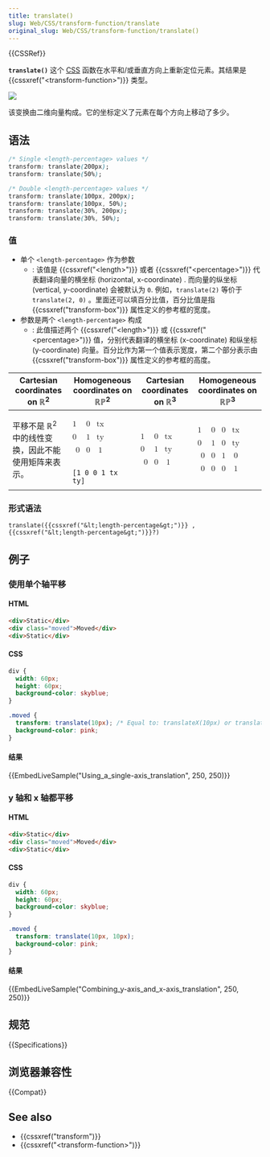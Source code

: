 ```yaml
---
title: translate()
slug: Web/CSS/transform-function/translate
original_slug: Web/CSS/transform-function/translate()
---
```


{{CSSRef}}

**`translate()`** 这个 [CSS](/zh-CN/docs/Web/CSS) 函数在水平和/或垂直方向上重新定位元素。其结果是 {{cssxref("&lt;transform-function&gt;")}} 类型。

![](https://mdn.mozillademos.org/files/12121/translate.png)

该变换由二维向量构成。它的坐标定义了元素在每个方向上移动了多少。

## 语法

```css
/* Single <length-percentage> values */
transform: translate(200px);
transform: translate(50%);

/* Double <length-percentage> values */
transform: translate(100px, 200px);
transform: translate(100px, 50%);
transform: translate(30%, 200px);
transform: translate(30%, 50%);
```

### 值

- 单个 `<length-percentage>` 作为参数
  - : 该值是 {{cssxref("&lt;length&gt;")}} 或者 {{cssxref("&lt;percentage&gt;")}} 代表翻译向量的横坐标 (horizontal, x-coordinate) . 而向量的纵坐标 (vertical, y-coordinate) 会被默认为 `0`. 例如，`translate(2)` 等价于 `translate(2, 0)` 。里面还可以填百分比值，百分比值是指 {{cssxref("transform-box")}} 属性定义的参考框的宽度。
- 参数是两个 `<length-percentage>` 构成
  - : 此值描述两个 {{cssxref("&lt;length&gt;")}} 或 {{cssxref("&lt;percentage&gt;")}} 值，分别代表翻译的横坐标 (x-coordinate) 和纵坐标 (y-coordinate) 向量。百分比作为第一个值表示宽度，第二个部分表示由 {{cssxref("transform-box")}} 属性定义的参考框的高度。

<table class="standard-table">
  <thead>
    <tr>
      <th scope="col">Cartesian coordinates on ℝ<sup>2</sup></th>
      <th scope="col">Homogeneous coordinates on ℝℙ<sup>2</sup></th>
      <th scope="col">Cartesian coordinates on ℝ<sup>3</sup></th>
      <th scope="col">Homogeneous coordinates on ℝℙ<sup>3</sup></th>
    </tr>
  </thead>
  <tbody>
    <tr>
      <td colspan="1" rowspan="2">
        <p>平移不是 ℝ<sup>2</sup> 中的线性变换，因此不能使用矩阵来表示。</p>
      </td>
      <td>
        <math
          ><mfenced
            ><mtable
              ><mtr>1<mtd>0</mtd><mtd>tx</mtd></mtr
              ><mtr>0<mtd>1</mtd><mtd>ty</mtd></mtr
              ><mtr><mtd>0</mtd><mtd>0</mtd><mtd>1</mtd></mtr></mtable
            ></mfenced
          ></math
        >
      </td>
      <td colspan="1" rowspan="2">
        <math
          ><mfenced
            ><mtable
              ><mtr>1<mtd>0</mtd><mtd>tx</mtd></mtr
              ><mtr>0<mtd>1</mtd><mtd>ty</mtd></mtr
              ><mtr><mtd>0</mtd><mtd>0</mtd><mtd>1</mtd></mtr></mtable
            ></mfenced
          ></math
        >
      </td>
      <td colspan="1" rowspan="2">
        <math
          ><mfenced
            ><mtable
              ><mtr>1<mtd>0</mtd><mtd>0</mtd><mtd>tx</mtd></mtr
              ><mtr>0<mtd>1</mtd><mtd>0</mtd><mtd>ty</mtd></mtr
              ><mtr><mtd>0</mtd><mtd>0</mtd><mtd>1</mtd><mtd>0</mtd></mtr
              ><mtr
                ><mtd>0</mtd><mtd>0</mtd><mtd>0</mtd><mtd>1</mtd></mtr
              ></mtable
            ></mfenced
          ></math
        >
      </td>
    </tr>
    <tr>
      <td><code>[1 0 0 1 tx ty]</code></td>
    </tr>
  </tbody>
</table>

### 形式语法

```
translate({{cssxref("&lt;length-percentage&gt;")}} , {{cssxref("&lt;length-percentage&gt;")}}?)
```

## 例子

### 使用单个轴平移

#### HTML

```html
<div>Static</div>
<div class="moved">Moved</div>
<div>Static</div>
```

#### CSS

```css
div {
  width: 60px;
  height: 60px;
  background-color: skyblue;
}

.moved {
  transform: translate(10px); /* Equal to: translateX(10px) or translate(10px, 0) */
  background-color: pink;
}
```

#### 结果

{{EmbedLiveSample("Using_a_single-axis_translation", 250, 250)}}

### y 轴和 x 轴都平移

#### HTML

```html
<div>Static</div>
<div class="moved">Moved</div>
<div>Static</div>
```

#### CSS

```css
div {
  width: 60px;
  height: 60px;
  background-color: skyblue;
}

.moved {
  transform: translate(10px, 10px);
  background-color: pink;
}
```

#### 结果

{{EmbedLiveSample("Combining_y-axis_and_x-axis_translation", 250, 250)}}

## 规范

{{Specifications}}

## 浏览器兼容性

{{Compat}}

## See also

- {{cssxref("transform")}}
- {{cssxref("&lt;transform-function&gt;")}}
